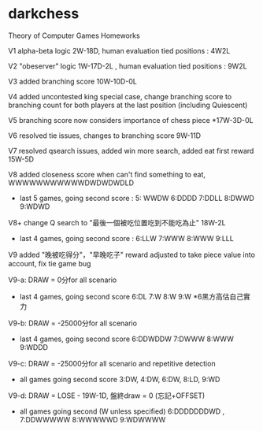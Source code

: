 # darkchess
Theory of Computer Games Homeworks

V1 alpha-beta logic 2W-18D, human evaluation tied positions : 4W2L 

V2 "obeserver" logic 1W-17D-2L , human evaluation tied positions : 9W2L 

V3 added branching score 10W-10D-0L

V4 added uncontested king special case, change branching score to branching count for both players at the last position (including Quiescent)

V5 branching score now considers importance of chess piece *17W-3D-0L

V6 resolved tie issues, changes to branching score 9W-11D

V7 resolved qsearch issues, added win more search, added eat first reward 15W-5D

V8 added closeness score when can't find something to eat, WWWWWWWWWWWDWDWDWDLD
- last 5 games, going second score : 5: WWDW 6:DDDD 7:DDLL 8:DWWD 9:WDWD

V8+ change Q search to "最後一個被吃位置吃到不能吃為止" 18W-2L
- last 4 games, going second score :  6:LLW 7:WWW 8:WWW 9:LLL

V9 added "晚被吃得分"，"早晚吃子" reward adjusted to take piece value into account, fix tie game bug 

V9-a: DRAW = 0分for all scenario
- last 4 games, going second score 6:DL 7:W 8:W 9:W
*6黑方高估自己實力

V9-b: DRAW = -25000分for all scenario
- last 4 games, going second score 6:DDWDDW 7:DWWW 8:WWW 9:WDDD

V9-c: DRAW = -25000分for all scenario and repetitive detection
- all games going second score 3:DW, 4:DW, 6:DW, 8:LD, 9:WD

V9-d: DRAW = LOSE - 19W-1D, 盤終draw = 0 (忘記+OFFSET)
- all games going second (W unless specified) 6:DDDDDDDWD , 7:DDWWWWW 8:WWWWWD 9:WDWWWW
